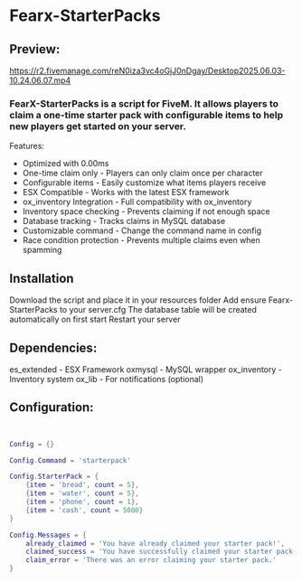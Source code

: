 # Fearx-StarterPacks

## Preview:

https://r2.fivemanage.com/reN0iza3vc4oGjJ0nDgay/Desktop2025.06.03-10.24.06.07.mp4


### FearX-StarterPacks is a script for FiveM. It allows players to claim a one-time starter pack with configurable items to help new players get started on your server.
Features:

- Optimized with 0.00ms
- One-time claim only - Players can only claim once per character
- Configurable items - Easily customize what items players receive
- ESX Compatible - Works with the latest ESX framework
- ox_inventory Integration - Full compatibility with ox_inventory
- Inventory space checking - Prevents claiming if not enough space
- Database tracking - Tracks claims in MySQL database
- Customizable command - Change the command name in config
- Race condition protection - Prevents multiple claims even when spamming

## Installation

Download the script and place it in your resources folder
Add ensure Fearx-StarterPacks to your server.cfg
The database table will be created automatically on first start
Restart your server

## Dependencies:

es_extended - ESX Framework
oxmysql - MySQL wrapper
ox_inventory - Inventory system
ox_lib - For notifications (optional)

## Configuration:

```lua


Config = {}

Config.Command = 'starterpack'

Config.StarterPack = {
    {item = 'bread', count = 5},
    {item = 'water', count = 5},
    {item = 'phone', count = 1},
    {item = 'cash', count = 5000}
}

Config.Messages = {
    already_claimed = 'You have already claimed your starter pack!',
    claimed_success = 'You have successfully claimed your starter pack!',
    claim_error = 'There was an error claiming your starter pack.'
}

```

